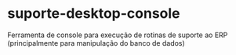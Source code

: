 # suporte-desktop-console
Ferramenta de console para execução de rotinas de suporte ao ERP (principalmente para manipulação do banco de dados)
